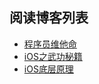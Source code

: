 ## 阅读博客列表





* [程序员维他命](https://cloud.tencent.com/developer/column/5089) 
* [iOS之武功秘籍](https://juejin.cn/user/2049145407022088/posts) 
* [iOS底层原理](https://juejin.cn/post/6949574423837933575) 
